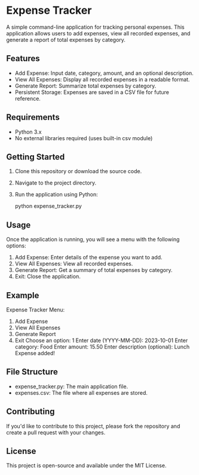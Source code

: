 # Expense Tracker

A simple command-line application for tracking personal expenses. This application allows users to add expenses, view all recorded expenses, and generate a report of total expenses by category.

## Features

- Add Expense: Input date, category, amount, and an optional description.
- View All Expenses: Display all recorded expenses in a readable format.
- Generate Report: Summarize total expenses by category.
- Persistent Storage: Expenses are saved in a CSV file for future reference.

## Requirements

- Python 3.x
- No external libraries required (uses built-in csv module)

## Getting Started

1. Clone this repository or download the source code.
2. Navigate to the project directory.
3. Run the application using Python:

   python expense_tracker.py

## Usage

Once the application is running, you will see a menu with the following options:

1. Add Expense: Enter details of the expense you want to add.
2. View All Expenses: View all recorded expenses.
3. Generate Report: Get a summary of total expenses by category.
4. Exit: Close the application.

## Example

Expense Tracker Menu:
1. Add Expense
2. View All Expenses
3. Generate Report
4. Exit
Choose an option: 1
Enter date (YYYY-MM-DD): 2023-10-01
Enter category: Food
Enter amount: 15.50
Enter description (optional): Lunch
Expense added!

## File Structure

- expense_tracker.py: The main application file.
- expenses.csv: The file where all expenses are stored.

## Contributing

If you'd like to contribute to this project, please fork the repository and create a pull request with your changes.

## License

This project is open-source and available under the MIT License.
